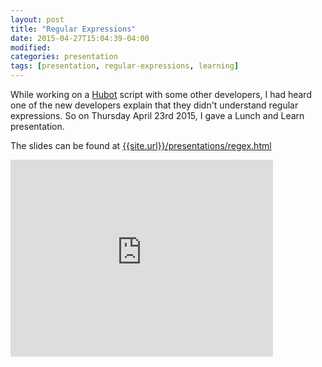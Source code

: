```yaml
---
layout: post
title: "Regular Expressions"
date: 2015-04-27T15:04:39-04:00
modified:
categories: presentation
tags: [presentation, regular-expressions, learning]
---
```


While working on a [Hubot](https://hubot.github.com/) script with some other developers, I had heard one of the new developers explain that they didn't understand regular expressions. So on Thursday April 23rd 2015, I gave a Lunch and Learn presentation.

The slides can be found at [{{site.url}}/presentations/regex.html]({{site.url}}/presentations/regex.html)

<iframe width="420" height="315" src="https://www.youtube.com/embed/9fg7gCu0rzg" frameborder="0" allowfullscreen></iframe>